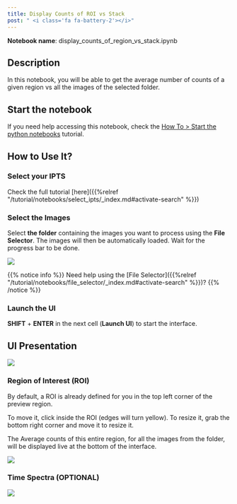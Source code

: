 ```yaml
---
title: Display Counts of ROI vs Stack
post: " <i class='fa fa-battery-2'></i>"
---
```


**Notebook name**: display_counts_of_region_vs_stack.ipynb

## Description

In this notebook, you will be able to get the average number of counts of a given region
vs all the images of the selected folder.

## Start the notebook

If you need help accessing this notebook, check the [How To > Start the python
notebooks](/en/tutorial/how_to_start_notebooks) tutorial.

## How to Use It?

### Select your IPTS

Check the full tutorial [here]({{%relref "/tutorial/notebooks/select_ipts/_index.md#activate-search" %}})</i>

### Select the Images

Select **the folder** containing the images you want to process using the **File Selector**. 
The images will then be automatically loaded. Wait for the progress bar to be done.

<img src='/tutorial/notebooks/file_selector/images/select_folder.gif' />

{{% notice info %}}
Need help using the [File Selector]({{%relref "/tutorial/notebooks/file_selector/_index.md#activate-search" %}})?
{{% /notice %}}

### Launch the UI

**SHIFT** + **ENTER** in the next cell (**Launch UI**) to start the interface.

## UI Presentation

<img src='/tutorial/notebooks/display_counts_of_region_vs_stack/images/ui_general.png' />

### Region of Interest (ROI)

By default, a ROI is already defined for you in the top left corner of the preview region. 

To move it, click inside the ROI (edges will turn yellow). 
To resize it, grab the bottom right corner and move it to resize it.

The Average counts of this entire region, for all the images from the folder, will be displayed live at the bottom
of the interface.

<img src='/tutorial/notebooks/display_counts_of_region_vs_stack/images/roi_selection.gif' />

### Time Spectra (OPTIONAL)

<img src='/images/comingsoon.png' />
